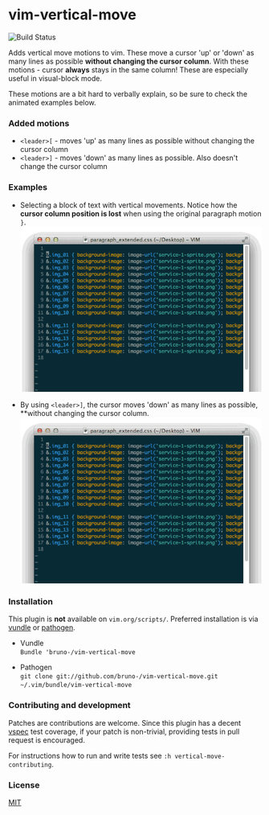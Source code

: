 # vim-vertical-move

![Build Status](https://travis-ci.org/bruno-/vim-vertical-move.png?branch=master)

Adds vertical move motions to vim. These move a cursor 'up' or 'down' as many
lines as possible **without changing the cursor column**. With these motions -
cursor **always** stays in the same column! These are especially useful in
 visual-block mode.

These motions are a bit hard to verbally explain, so be sure to check the
animated examples below.

### Added motions

* `<leader>[` - moves 'up' as many lines as possible without changing the
  cursor column
* `<leader>]` - moves 'down' as many lines as possible. Also doesn't change
  the cursor column

### Examples

* Selecting a block of text with vertical movements. Notice how the **cursor
  column position is lost** when using the original paragraph motion `}`.
  ![original paragraph motion example](/examples/block_select_original_paragraph_motion.gif)

* By using `<leader>]`, the cursor moves 'down' as many lines as possible,
  **without changing the cursor column.
  ![vertical move motion example](/examples/vertical_move_block_operation.gif)

### Installation

This plugin is **not** available on `vim.org/scripts/`. Preferred installation is
via [vundle](https://github.com/gmarik/vundle) or
[pathogen](https://github.com/tpope/vim-pathogen).

* Vundle<br/>
`Bundle 'bruno-/vim-vertical-move`

* Pathogen<br/>
`git clone git://github.com/bruno-/vim-vertical-move.git ~/.vim/bundle/vim-vertical-move`

### Contributing and development

Patches are contributions are welcome. Since this plugin has a decent
[vspec](https://github.com/kana/vim-vspec) test coverage, if your patch is
non-trivial, providing tests in pull request is encouraged.

For instructions how to run and write tests see `:h vertical-move-contributing`.

### License

[MIT](LICENSE)

